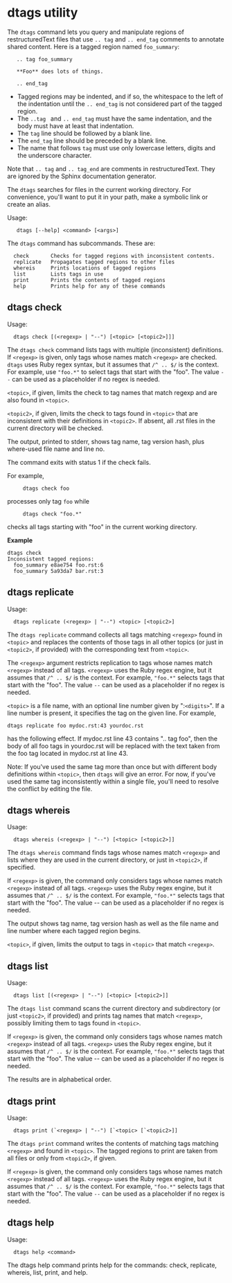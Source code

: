 # dtags utility

The `dtags` command lets you query and manipulate regions of
restructuredText files that use `.. tag` and `.. end_tag` comments to
annotate shared content. Here is a tagged region named `foo_summary`:
 
```
   .. tag foo_summary
   
   **Foo** does lots of things.
   
   .. end_tag
```

* Tagged regions may be indented, and if so, the whitespace to the 
left of the indentation until the `.. end_tag` is not considered part
of the tagged region. 
* The `..tag ` and `.. end_tag` must have the same 
indentation, and the body must have at least that indentation.
* The ``tag`` line should be followed by a blank line.
* The ``end_tag`` line should be preceded by a blank line.
* The name that follows ``tag`` must use only lowercase letters, digits and the underscore character.

Note that `.. tag` and `.. tag_end` are comments in
restructuredText. They are ignored by the Sphinx documentation
generator.

The `dtags` searches for files in the current working directory. For convenience, you'll want to put it in your path, make a symbolic link or create an alias.

Usage:

```
   dtags [--help] <command> [<args>]
```

The `dtags` command has subcommands. These are:

      check       Checks for tagged regions with inconsistent contents.
      replicate   Propagates tagged regions to other files
      whereis     Prints locations of tagged regions
      list        Lists tags in use
      print       Prints the contents of tagged regions
      help        Prints help for any of these commands

## dtags check

Usage:
```
  dtags check [(<regexp> | "--") [<topic> [<topic2>]]]
```
The `dtags check` command lists tags with multiple (inconsistent)
definitions. If `<regexp>` is given, only tags whose names match
`<regexp>` are checked. `dtags` uses Ruby regex syntax, but it assumes
that `/^ .. $/` is the context. For example, use `"foo.*"` to select tags
that start with the "foo". The value `--` can be used as a placeholder
if no regex is needed.

`<topic>`, if given, limits the check to tag names that match regexp and
are also found in `<topic>`.

`<topic2>`, if given, limits the check to tags found in `<topic>` that are
inconsistent with their definitions in `<topic2>`. If absent, all .rst
files in the current directory will be checked.

The output, printed to stderr, shows tag name, tag version hash, plus
where-used file name and line no.

The command exits with status 1 if the check fails.

For example,

```
     dtags check foo
```

processes only tag `foo` while 

```
     dtags check "foo.*"
```	 

checks all tags starting with "foo" in the current working directory.

**Example**
```
dtags check
Inconsistent tagged regions:
  foo_summary e8ae754 foo.rst:6
  foo_summary 5a93da7 bar.rst:3
```

## dtags replicate

Usage: 
```
  dtags replicate (<regexp> | "--") <topic> [<topic2>]
```

The `dtags replicate` command collects all tags matching `<regexp>` found
in `<topic>` and replaces the contents of those tags in all other topics
(or just in `<topic2>`, if provided) with the corresponding text from
`<topic>`.

The `<regexp>` argument restricts replication to tags whose names match
`<regexp>` instead of all tags. `<regexp>` uses the Ruby regex engine, but
it assumes that `/^ .. $/` is the context. For example, `"foo.*"` selects
tags that start with the "foo". The value `--` can be used as a
placeholder if no regex is needed.

`<topic>` is a file name, with an optional line number given by
":`<digits>`".  If a line number is present, it specifies the tag on the
given line.  For example,

    dtags replicate foo mydoc.rst:43 yourdoc.rst

has the following effect. If mydoc.rst line 43 contains ".. tag foo",
then the body of all foo tags in yourdoc.rst will be replaced with the
text taken from the foo tag located in mydoc.rst at line 43.

Note: If you've used the same tag more than once but with different
body definitions within `<topic>`, then `dtags` will give an
error. For now, if you've used the same tag inconsistently within a
single file, you'll need to resolve the conflict by editing the file.

## dtags whereis

Usage: 
```
  dtags whereis (<regexp> | "--") [<topic> [<topic2>]]
```

The `dtags whereis` command finds tags whose names match `<regexp>` and
lists where they are used in the current directory, or just in
`<topic2>`, if specified.

If `<regexp>` is given, the command only considers tags whose names
match `<regexp>` instead of all tags. `<regexp>` uses the Ruby regex
engine, but it assumes that `/^ .. $/` is the context. For example,
`"foo.*"` selects tags that start with the "foo". The value -- can be
used as a placeholder if no regex is needed.

The output shows tag name, tag version hash as well as the file name
and line number where each tagged region begins.

`<topic>`, if given, limits the output to tags in `<topic>` that match
`<regexp>`.

## dtags list

Usage: 
```
  dtags list [(<regexp> | "--") [<topic> [<topic2>]]
```
The `dtags list` command scans the current directory and subdirectory
(or just `<topic2>`, if provided) and prints tag names that match
`<regexp>`, possibly limiting them to tags found in `<topic>`.

If `<regexp>` is given, the command only considers tags whose names
match `<regexp>` instead of all tags. `<regexp>` uses the Ruby regex
engine, but it assumes that `/^ .. $/` is the context. For example,
`"foo.*"` selects tags that start with the "foo". The value -- can be
used as a placeholder if no regex is needed.

The results are in alphabetical order.

## dtags print

Usage: 
```
  dtags print (`<regexp> | "--") [`<topic> [`<topic2>]]
```

The `dtags print` command writes the contents of matching tags matching
`<regexp>` and found in `<topic>`. The tagged regions to print are taken
from all files or only from `<topic2>`, if given.

If `<regexp>` is given, the command only considers tags whose names
match `<regexp>` instead of all tags. `<regexp>` uses the Ruby regex
engine, but it assumes that `/^ .. $/` is the context. For example,
`"foo.*"` selects tags that start with the "foo". The value `--` can be
used as a placeholder if no regex is needed.

## dtags help

Usage: 
```
  dtags help <command>
```

The dtags help command prints help for the commands: check,
replicate, whereis, list, print, and help.
